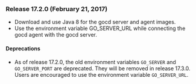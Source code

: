 ### Release 17.2.0 (February 21, 2017)

- Download and use Java 8 for the gocd server and agent images.
- Use the environment variable GO_SERVER_URL while connecting the gocd agent with the gocd server.

#### Deprecations

- As of release 17.2.0, the old environment variables `GO_SERVER` and `GO_SERVER_PORT` are deprecated. They will be removed in release 17.3.0. Users are encouraged to use the environment variable `GO_SERVER_URL`.

